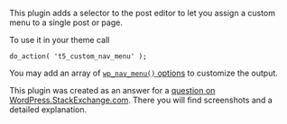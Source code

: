This plugin adds a selector to the post editor to let you assign a custom menu to a single post or page.

To use it in your theme call

	do_action( 't5_custom_nav_menu' );
	
You may add an array of [`wp_nav_menu()` options][1] to customize the output.

This plugin was created as an answer for a [question on WordPress.StackExchange.com][2]. 
There you will find screenshots and a detailed explanation.


[1]: http://codex.wordpress.org/Function_Reference/wp_nav_menu "see Codex description"
[2]: http://wordpress.stackexchange.com/questions/41695/adding-a-nav-menu-to-post-admin